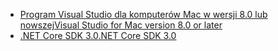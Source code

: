 * [<span data-ttu-id="85486-101">Program Visual Studio dla komputerów Mac w wersji 8.0 lub nowszej</span><span class="sxs-lookup"><span data-stu-id="85486-101">Visual Studio for Mac version 8.0 or later</span></span>](https://visualstudio.microsoft.com/vs/mac/)
* [<span data-ttu-id="85486-102">.NET Core SDK 3.0</span><span class="sxs-lookup"><span data-stu-id="85486-102">.NET Core SDK 3.0</span></span>](https://dotnet.microsoft.com/download/dotnet-core/3.0)
